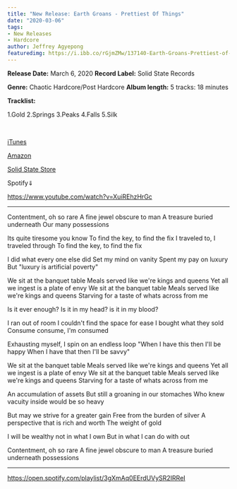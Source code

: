 ```yaml
---
title: "New Release: Earth Groans - Prettiest Of Things"
date: "2020-03-06"
tags:
- New Releases
- Hardcore
author: Jeffrey Agyepong
featuredimg: https://i.ibb.co/rGjmZMw/137140-Earth-Groans-Prettiest-of-Things.jpg
---
```


**Release Date:** March 6, 2020 **Record Label:** Solid State Records

**Genre:** Chaotic Hardcore/Post Hardcore **Album length:** 5 tracks: 18 minutes

**Tracklist:**

1.Gold 2.Springs 3.Peaks 4.Falls 5.Silk

 

[iTunes](https://music.apple.com/ca/album/prettiest-of-things-ep/1494785382)

[Amazon](https://www.amazon.com/Prettiest-Things-Earth-Groans/dp/B083TLGMM7)

[Solid State Store](https://solidstate.merchnow.com/products/v2/309074/prettiest-of-things)

Spotify⇓

https://www.youtube.com/watch?v=XuiREhzHrGc

* * *

Contentment, oh so rare A fine jewel obscure to man A treasure buried underneath Our many possessions

Its quite tiresome you know To find the key, to find the fix I traveled to, I traveled through To find the key, to find the fix

I did what every one else did Set my mind on vanity Spent my pay on luxury But "luxury is artificial poverty"

We sit at the banquet table Meals served like we're kings and queens Yet all we ingest is a plate of envy We sit at the banquet table Meals served like we're kings and queens Starving for a taste of whats across from me

Is it ever enough? Is it in my head? is it in my blood?

I ran out of room I couldn't find the space for ease I bought what they sold Consume consume, I'm consumed

Exhausting myself, I spin on an endless loop "When I have this then I'll be happy When I have that then I'll be savvy"

We sit at the banquet table Meals served like we're kings and queens Yet all we ingest is a plate of envy We sit at the banquet table Meals served like we're kings and queens Starving for a taste of whats across from me

An accumulation of assets But still a groaning in our stomaches Who knew vacuity inside would be so heavy

But may we strive for a greater gain Free from the burden of silver A perspective that is rich and worth The weight of gold

I will be wealthy not in what I own But in what I can do with out

Contentment, oh so rare A fine jewel obscure to man A treasure buried underneath possessions

* * *

https://open.spotify.com/playlist/3gXmAq0EErdUVySR2IRReI
